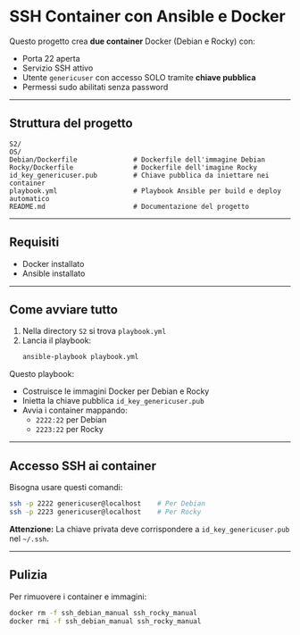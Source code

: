 # SSH Container con Ansible e Docker

Questo progetto crea **due container** Docker (Debian e Rocky) con:
- Porta 22 aperta
- Servizio SSH attivo
- Utente `genericuser` con accesso SOLO tramite **chiave pubblica**
- Permessi sudo abilitati senza password

---

## Struttura del progetto

```
S2/
OS/
Debian/Dockerfile              # Dockerfile dell'immagine Debian
Rocky/Dockerfile               # Dockerfile dell'imagine Rocky
id_key_genericuser.pub         # Chiave pubblica da iniettare nei container
playbook.yml                   # Playbook Ansible per build e deploy automatico
README.md                      # Documentazione del progetto
```

---

## Requisiti

- Docker installato
- Ansible installato


---

## Come avviare tutto

1. Nella directory `S2` si trova `playbook.yml`
2. Lancia il playbook:
   ```bash
   ansible-playbook playbook.yml
   ```

Questo playbook:

- Costruisce le immagini Docker per Debian e Rocky
- Inietta la chiave pubblica `id_key_genericuser.pub`
- Avvia i container mappando:
  - `2222:22` per Debian
  - `2223:22` per Rocky

---

## Accesso SSH ai container

Bisogna usare questi comandi:

```bash
ssh -p 2222 genericuser@localhost    # Per Debian
ssh -p 2223 genericuser@localhost    # Per Rocky
```

**Attenzione:** La chiave privata deve corrispondere a `id_key_genericuser.pub` nel `~/.ssh`.

---

## Pulizia 

Per rimuovere i container e immagini:

```bash
docker rm -f ssh_debian_manual ssh_rocky_manual
docker rmi -f ssh_debian_manual ssh_rocky_manual
```
